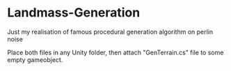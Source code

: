 # Landmass-Generation
Just my realisation of famous procedural generation algorithm on perlin noise

Place both files in any Unity folder, then attach "GenTerrain.cs" file to some empty gameobject.
